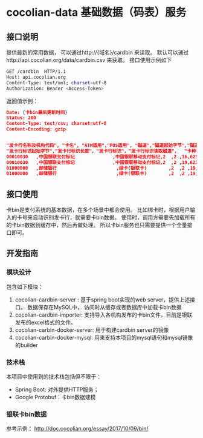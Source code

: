 # cocolian-data 基础数据（码表）服务

## 接口说明

提供最新的常用数据， 可以通过http://{域名}/cardbin 来读取。 默认可以通过http://api.cocolian.org/data/cardbin.csv 来获取。 
接口使用示例如下

```bash
GET /cardbin  HTTP/1.1
Host: api.cocolian.org
Content-Type: text/xml; charset=utf-8
Authorization: Bearer <Access-Token>
```

返回值示例：

```json
Date: {卡bin最后更新时间}
Status: 200
Content-Type: text/csv; charset=utf-8
Content-Encoding: gzip


"发卡行名称及机构代码", "卡名", "ATM适用","POS适用", "磁道","磁道起始字节","磁道长度","主账号起始字节","主账号长度"，"主账号"，"主账号读取磁道",
"发卡行标识起始字节","发卡行标识长度"，"发卡行标识"，"发卡行标识读取磁道"，	"卡种", "入库时间"
00010030   ,中国银联支付标记              ,中国银联移动支付标记,2  ,2 ,16,625153      ,2  ,2 ,06,2  ,2 ,37    ,1,2, ,11000000, 20160209                      
00010030   ,中国银联支付标记              ,中国银联移动支付标记,2  ,2 ,19,623529      ,2  ,2 ,06,2  ,2 ,37    ,1,1, ,11000000, 20160209                      
01000000   ,邮储银行                      ,绿卡(银联卡)        ,2  ,2 ,19,955100      ,2  ,2 ,06,2 3,22,37 104,1,1, ,11000000, 20170312                      
01000000   ,邮储银行                      ,绿卡(银联卡)        ,2  ,2 ,19,95510031    ,2  ,2 ,08,2 3,22,37 104,1,1, ,11000000, 20170312                      

```

## 接口使用

卡bin是支付系统的基本数据，在多个场景中都会使用。 比如绑卡时，根据用户输入的卡号来自动识别发卡行，就需要卡bin数据。 
使用时，调用方需要先加载所有的卡bin数据到缓存中，然后再做处理。 所以卡bin服务也只需要提供一个全量接口即可。 


## 开发指南

### 模块设计

包含如下模块：
1. cocolian-cardbin-server : 基于spring boot实现的web server，提供上述接口。 数据保存在MySQL中， 访问时从缓存或者数据库中加载卡bin数据
2. cocolian-cardbin-importer: 支持导入各机构发布的卡bin文件，目前是银联发布的excel格式的文件。 
3. cocolian-carbin-docker-server: 用于构建cardbin server的镜像
4. cocolian-carbin-docker-mysql: 用来支持本项目的mysql语句和mysql镜像的builder

### 技术栈

本项目中使用到的技术栈包括但不限于：
- Spring Boot: 对外提供HTTP服务；
- Google Protobuf：卡bin数据建模

### 银联卡bin数据
参考示例： http://doc.cocolian.org/essay/2017/10/09/bin/ 